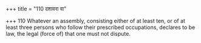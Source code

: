 +++
title = "110 दशावरा वा"

+++
110	Whatever an assembly, consisting either of at least ten, or of at least three persons who follow their prescribed occupations, declares to be law, the legal (force of) that one must not dispute.